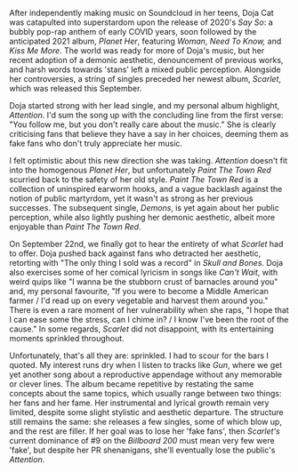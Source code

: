 After independently making music on Soundcloud in her teens, Doja Cat
was catapulted into superstardom upon the release of 2020's *Say So*: a
bubbly pop-rap anthem of early COVID years, soon followed by the
anticipated 2021 album, *Planet* *Her*, featuring *Woman*, *Need To
Know,* and *Kiss Me More*. The world was ready for more of Doja's music,
but her recent adoption of a demonic aesthetic, denouncement of previous
works, and harsh words towards 'stans' left a mixed public perception.
Alongside her controversies, a string of singles preceded her newest
album, *Scarlet*, which was released this September.

Doja started strong with her lead single, and my personal album
highlight, *Attention*. I'd sum the song up with the concluding line
from the first verse: "You follow me, but you don't really care about
the music." She is clearly criticising fans that believe they have a say
in her choices, deeming them as fake fans who don't truly appreciate her
music.

I felt optimistic about this new direction she was taking. *Attention*
doesn't fit into the homogenous *Planet Her*, but unfortunately *Paint
The Town Red* scurried back to the safety of her old style. *Paint The
Town Red* is a collection of uninspired earworm hooks, and a vague
backlash against the notion of public martyrdom, yet it wasn't as strong
as her previous successes. The subsequent single, *Demons*, is yet again
about her public perception, while also lightly pushing her demonic
aesthetic, albeit more enjoyable than *Paint The Town Red*.

On September 22nd, we finally got to hear the entirety of what *Scarlet*
had to offer. Doja pushed back against fans who detracted her aesthetic,
retorting with "The only thing I sold was a record" in *Skull and
Bones*. Doja also exercises some of her comical lyricism in songs like
*Can't Wait*, with weird quips like "I wanna be the stubborn crust of
barnacles around you" and, my personal favourite, "If you were to become
a Middle American farmer / I'd read up on every vegetable and harvest
them around you." There is even a rare moment of her vulnerability when
she raps, "I hope that I can ease some the stress, can I chime in? / I
know I've been the root of the cause." In some regards, *Scarlet* did
not disappoint, with its entertaining moments sprinkled throughout.

Unfortunately, that's all they are: sprinkled. I had to scour for the
bars I quoted. My interest runs dry when I listen to tracks like *Gun*,
where we get yet another song about a reproductive appendage without any
memorable or clever lines. The album became repetitive by restating the
same concepts about the same topics, which usually range between two
things: her fans and her fame. Her instrumental and lyrical growth
remain very limited, despite some slight stylistic and aesthetic
departure. The structure still remains the same: she releases a few
singles, some of which blow up, and the rest are filler. If her goal was
to lose her 'fake fans', then *Scarlet's* current dominance of #9 on the
*Billboard 200* must mean very few were 'fake', but despite her PR
shenanigans, she'll eventually lose the public's *Attention*.
